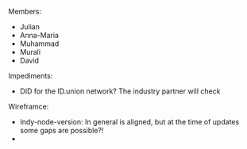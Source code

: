 Members:
- Julian
- Anna-Maria
- Muhammad
- Murali
- David

Impediments:
- DID for the ID.union network? The industry partner will check 
    
 Wireframce:
 - Indy-node-version: In general is aligned, but at the time of updates some gaps are possible?!
 - 
